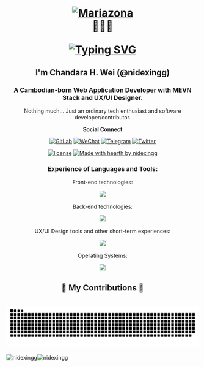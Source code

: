 <h1 align="center">
  <a href="https://github.com/nidexingg">
    <img src="https://weattend.vercel.app/_nuxt/192.DozxKRtY.png" alt="Mariazona" width="125" height="125">
  </a>
  <br>
  🙋🏻‍♂️
  
   [![Typing SVG](https://readme-typing-svg.demolab.com?font=Fira+Code&duration=2500&pause=1000&color=04F797&background=FFFFFF00&random=true&width=435&lines=+Hey+Developer+!+Welcome+to+my+GitHub!+;%E1%9E%9F%E1%9E%BD%E1%9E%9F%E1%9F%92%E1%9E%8F%E1%9E%B8+Developer+!+%E1%9E%9F%E1%9F%92%E1%9E%9C%E1%9E%B6%E1%9E%82%E1%9E%98%E1%9E%93%E1%9F%8D%E1%9E%98%E1%9E%80%E1%9E%80%E1%9E%B6%E1%9E%93%E1%9F%8B+GitHub!+;%E6%82%A8%E5%A5%BD+Developer+!+%E6%AC%A2%E8%BF%8E%E6%9D%A5%E5%88%B0%E6%88%91%E7%9A%84+GitHub!+)](https://git.io/typing-svg)
  
</h1>

<div align="center">
  <h2>I'm Chandara H. Wei (@nidexingg)</h2>
  <h3>A Cambodian-born Web Application Developer with MEVN Stack and UX/UI Designer.</h3>
  <p>Nothing much... Just an ordinary tech enthusiast and software developer/contributor.</p>

</div>

<div align="center">
  <strong>Social Connect</strong>
</div>
<div align="center">
  
[![GitLab](https://img.shields.io/badge/GitLab-330F63?style=for-the-badge&logo=gitlab&logoColor=orange)](https://gitlab.com/nidexingg)
[![WeChat](https://img.shields.io/badge/微信-330F63?style=for-the-badge&logo=wechat&logoColor=green)]([https://gitlab.com/nidexingg](https://u.wechat.com/kDcnagXT_h-CqivmpasjGpg?s=1))
[![Telegram](https://img.shields.io/badge/Telegram-330F63?style=for-the-badge&logo=telegram&logoColor=blue)](https://t.me/guyswhoisthis)
[![Twitter](https://img.shields.io/badge/Twitter-330F63?style=for-the-badge&logo=x&logoColor=black)](https://x.com/nidexingg)

[![license](https://img.shields.io/github/license/nidexingg/localsend.svg?style=flat-square)](LICENSE) 
[![Made with hearth by nidexingg](https://img.shields.io/badge/Made%20with%20%E2%99%A5%20by-nidexingg-ff1414.svg?style=flat-square)](https://github.com/nidexingg)
</div>
<div align="center">
  <h3>Experience of Languages and Tools:</h3>
  <p>Front-end technologies:</p>
  <p>
    <a href="https://skillicons.dev">
      <img src="https://skillicons.dev/icons?i=vue,react,vite,vuetify,nuxt,js,ts,tailwind,jquery,supabase,git,md,kotlin,androidstudio,vercel,netlify" />
    </a>
  </p>
  <p>Back-end technologies:</p>
  <p>
    <a href="https://skillicons.dev">
      <img src="https://skillicons.dev/icons?i=nodejs,expressjs,mongodb,postgresql,supabase,aws,gcp,docker" />
    </a>
  </p>
  <p>UX/UI Design tools and other short-term experiences:</p>
  <p>
    <a href="https://skillicons.dev">
      <img src="https://skillicons.dev/icons?i=photoshop,figma,xd,unity,cpp" />
    </a>
  </p>
  <p>Operating Systems:</p>
  <p>
    <a href="https://skillicons.dev">
      <img src="https://skillicons.dev/icons?i=apple,windows,ubuntu,kali" />
    </a>
  </p>
</div>


<div align="center">
  <h2>🐍 My Contributions 🐍</h2>
  <br>
  <img alt="contributions-snake" src="https://raw.githubusercontent.com/salesp07/salesp07/output/github-contribution-grid-snake.svg" />
</div>

<p><img align="left" src="https://github-readme-stats.vercel.app/api/top-langs?username=nidexingg&theme=neon&border_radius=15&show_icons=true&locale=en&layout=compact" alt="nidexingg" /></p>
<p><img align="left" src="https://github-readme-streak-stats.herokuapp.com/?user=nidexingg&theme=neon&border_radius=15" alt="nidexingg" /></p>

